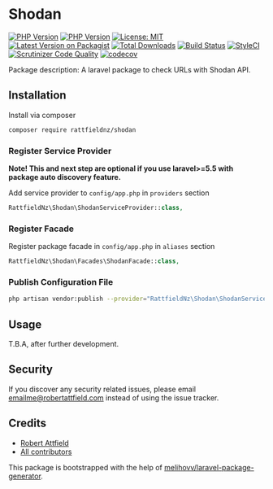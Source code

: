 # Shodan

[![PHP Version](https://img.shields.io/badge/php-7.3%2B-green.svg)](https://packagist.org/packages/rattfieldnz/shodan) [![PHP Version](https://img.shields.io/badge/php-7.2%2B-green.svg)](https://packagist.org/packages/rattfieldnz/shodan) 
[![License: MIT](https://img.shields.io/badge/License-MIT-yellow.svg)](https://opensource.org/licenses/MIT)
[![Latest Version on Packagist][ico-version]][link-packagist]
[![Total Downloads][ico-downloads]][link-downloads]
[![Build Status][ico-travis]][link-travis]
[![StyleCI][ico-styleci]][link-styleci] 
[![Scrutinizer Code Quality](https://scrutinizer-ci.com/g/rattfieldnz/shodan/badges/quality-score.png?b=master)](https://scrutinizer-ci.com/g/rattfieldnz/shodan/?branch=master) 
[![codecov](https://codecov.io/gh/rattfieldnz/shodan/branch/master/graph/badge.svg)](https://codecov.io/gh/rattfieldnz/shodan)

Package description: A laravel package to check URLs with Shodan API.

## Installation

Install via composer
```bash
composer require rattfieldnz/shodan
```

### Register Service Provider

**Note! This and next step are optional if you use laravel>=5.5 with package
auto discovery feature.**

Add service provider to `config/app.php` in `providers` section
```php
RattfieldNz\Shodan\ShodanServiceProvider::class,
```

### Register Facade

Register package facade in `config/app.php` in `aliases` section
```php
RattfieldNz\Shodan\Facades\ShodanFacade::class,
```

### Publish Configuration File

```bash
php artisan vendor:publish --provider="RattfieldNz\Shodan\ShodanServiceProvider" --tag="config"
```

## Usage

T.B.A, after further development.

## Security

If you discover any security related issues, please email emailme@robertattfield.com
instead of using the issue tracker.

## Credits

- [Robert Attfield](https://github.com/rattfieldnz/shodan)
- [All contributors](https://github.com/rattfieldnz/shodan/graphs/contributors)

This package is bootstrapped with the help of
[melihovv/laravel-package-generator](https://github.com/melihovv/laravel-package-generator).


[ico-version]: https://img.shields.io/packagist/v/rattfieldnz/shodan.svg?style=flat-square
[ico-downloads]: https://img.shields.io/packagist/dt/rattfieldnz/shodan.svg?style=flat-square
[ico-travis]: https://img.shields.io/travis/rattfieldnz/shodan/master.svg?style=flat-square
[ico-styleci]: https://styleci.io/repos/202842370/shield

[link-packagist]: https://packagist.org/packages/rattfieldnz/shodan
[link-downloads]: https://packagist.org/packages/rattfieldnz/shodan
[link-travis]: https://travis-ci.org/rattfieldnz/shodan
[link-styleci]: https://styleci.io/repos/202842370
[link-author]: https://github.com/rattfieldnz
